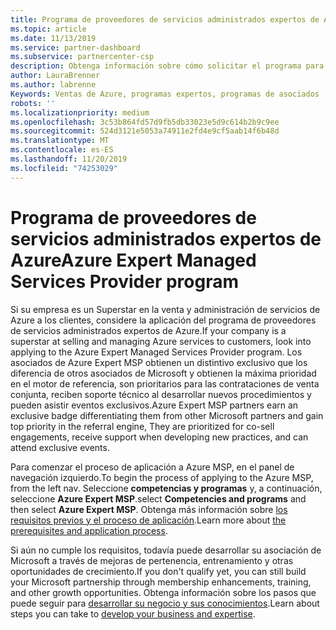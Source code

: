 ```yaml
---
title: Programa de proveedores de servicios administrados expertos de Azure | Centro de Partners
ms.topic: article
ms.date: 11/13/2019
ms.service: partner-dashboard
ms.subservice: partnercenter-csp
description: Obtenga información sobre cómo solicitar el programa para proveedores de servicios administrados de expertos de Azure, MSP de Azure.
author: LauraBrenner
ms.author: labrenne
Keywords: Ventas de Azure, programas expertos, programas de asociados
robots: ''
ms.localizationpriority: medium
ms.openlocfilehash: 3c53b864fd57d9fb5db33023e5d9c614b2b9c9ee
ms.sourcegitcommit: 524d3121e5053a74911e2fd4e9cf5aab14f6b48d
ms.translationtype: MT
ms.contentlocale: es-ES
ms.lasthandoff: 11/20/2019
ms.locfileid: "74253029"
---
```

# <a name="azure-expert-managed-services-provider-program"></a><span data-ttu-id="38ee6-104">Programa de proveedores de servicios administrados expertos de Azure</span><span class="sxs-lookup"><span data-stu-id="38ee6-104">Azure Expert Managed Services Provider program</span></span>


<span data-ttu-id="38ee6-105">Si su empresa es un Superstar en la venta y administración de servicios de Azure a los clientes, considere la aplicación del programa de proveedores de servicios administrados expertos de Azure.</span><span class="sxs-lookup"><span data-stu-id="38ee6-105">If your company is a superstar at selling and managing Azure services to customers, look into applying to the Azure Expert Managed Services Provider program.</span></span> <span data-ttu-id="38ee6-106">Los asociados de Azure Expert MSP obtienen un distintivo exclusivo que los diferencia de otros asociados de Microsoft y obtienen la máxima prioridad en el motor de referencia, son prioritarios para las contrataciones de venta conjunta, reciben soporte técnico al desarrollar nuevos procedimientos y pueden asistir eventos exclusivos.</span><span class="sxs-lookup"><span data-stu-id="38ee6-106">Azure Expert MSP partners earn an exclusive badge differentiating them from other Microsoft partners and gain top priority in the referral engine, They are prioritized for co-sell engagements, receive support when developing new practices, and can attend exclusive events.</span></span>

<span data-ttu-id="38ee6-107">Para comenzar el proceso de aplicación a Azure MSP, en el panel de navegación izquierdo.</span><span class="sxs-lookup"><span data-stu-id="38ee6-107">To begin the process of applying to the Azure MSP, from the left nav.</span></span> <span data-ttu-id="38ee6-108">Seleccione **competencias y programas** y, a continuación, seleccione **Azure Expert MSP**.</span><span class="sxs-lookup"><span data-stu-id="38ee6-108">select **Competencies and programs** and then select **Azure Expert MSP**.</span></span> <span data-ttu-id="38ee6-109">Obtenga más información sobre [los requisitos previos y el proceso de aplicación](https://partner.microsoft.com/membership/azure-expert-msp).</span><span class="sxs-lookup"><span data-stu-id="38ee6-109">Learn more about [the prerequisites and application process](https://partner.microsoft.com/membership/azure-expert-msp).</span></span> 

<span data-ttu-id="38ee6-110">Si aún no cumple los requisitos, todavía puede desarrollar su asociación de Microsoft a través de mejoras de pertenencia, entrenamiento y otras oportunidades de crecimiento.</span><span class="sxs-lookup"><span data-stu-id="38ee6-110">If you don't qualify yet, you can still build your Microsoft partnership through membership enhancements, training, and other growth opportunities.</span></span>
<span data-ttu-id="38ee6-111">Obtenga información sobre los pasos que puede seguir para [desarrollar su negocio y sus conocimientos](https://partner.microsoft.com/membership/azure-expert-msp).</span><span class="sxs-lookup"><span data-stu-id="38ee6-111">Learn about steps you can take to [develop your business and expertise](https://partner.microsoft.com/membership/azure-expert-msp).</span></span>

